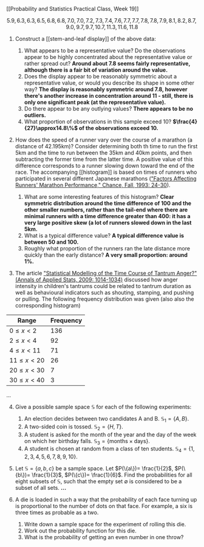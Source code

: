 [[Probability and Statistics Practical Class, Week 19]]

$$5.9,6.3,6.3,6.5,6.8,6.8,7.0,7.0,7.2,7.3,7.4,7.6,7.7,7.7,7.8,7.8,7.9,8.1,8.2,8.7,9.0,9.7,9.7,10.7,11.3,11.6,11.8$$
1. Construct a [[stem-and-leaf display]] of the above data:
	1. What appears to be a representative value? Do the observations appear to be highly concentrated about the representative value or rather spread out?
	   **Around about $7.8$ seems fairly representative, although there is a fair bit of variation around the value.**
	2. Does the display appear to be reasonably symmetric about a representative value, or would you describe its shape in some other way?
	   **The display is reasonably symmetric around $7.8$, however there's another increase in concentration around 11 - still, there is only one significant peak (at the representative value).**
	3. Do there appear to be any outlying values?
	   **There appears to be no outliers.**
	4. What proportion of observations in this sample exceed 10?
	   **$\frac{4}{27}\approx14.8\%$ of the observations exceed 10.**

2. How does the speed of a runner vary over the course of a marathon (a distance of $42.195\text{km}$)? Consider determining both th time to run the first $5$km and the time to run between the $35\text{km}$ and $40\text{km}$ points, and then subtracting the former time from the latter time. A positive value of this difference corresponds to a runner slowing down toward the end of the race. The accompanying [[histogram]] is based on times of runners who participated in several different Japanese marathons (["Factors Affecting Runners' Marathon Performance," Chance, Fall, 1993: 24-30](https://www.tandfonline.com/doi/abs/10.1080/09332480.1993.10542392)).
	1. What are some interesting features of this histogram?
	   **Clear symmetric distribution around the time difference of $100$ and the other smaller numbers, rather than the tail-end where there are minimal runners with a time difference greater than $400$: it has a very large positive skew (a lot of runners slowed down in the last $5\text{km}$.**
	2. What is a typical difference value?
	   **A typical difference value is between $50$ and $100$.**
	3. Roughly what proportion of the runners ran the late distance more quickly than the early distance?
	   **A very small proportion: around $1\%$.**

3. The article ["Statistical Modelling of the Time Course of Tantrum Anger?" (Annals of Applied Stats, 2009: 1014-1034)](https://www.ncbi.nlm.nih.gov/pmc/articles/PMC2991097/) discussed how anger intensity in children's tantrums could be related to tantrum duration as well as behavioural indicators such as shouting, stamping, and pushing or pulling. The following frequency distribution was given (also also the corresponding histogram)

| Range | Frequency |
| ---- | ---- |
| $0\le x\lt 2$ | 136 |
| $2\le x\lt 4$ | 92 |
| $4\le x\lt 11$ | 71 |
| $11\le x\lt 20$ | 26 |
| $20\le x\lt 30$ | 7 |
| $30\le x\lt 40$ | 3 |

...

4. Give a possible sample space $\mathbb{S}$ for each of the following experiments:
	1. An election decides between two candidates A and B.
	   $\mathbb{S}_{1}=\{A,B\}$.
	2. A two-sided coin is tossed.
	   $\mathbb{S}_{2}=\{H,T\}$.
	3. A student is asked for the month of the year and the day of the week on which her birthday falls.
	   $\mathbb{S}_{3}=\{\text{months}\times\text{days}\}$.
	4. A student is chosen at random from a class of ten students.
	   $\mathbb{S}_{4}=\{1,2,3,4,5,6,7,8,9,10\}$.

5. Let $\mathbb{S}=\{a,b,c\}$ be a sample space. Let $P(\{a\})= \frac{1}{2}$, $P(\{b\})= \frac{1}{3}$, $P(\{c\})= \frac{1}{6}$. Find the probabilities for all eight subsets of $\mathbb{S}$, such that the empty set $\emptyset$ is considered to be a subset of all sets.
   **...**

6. A die is loaded in such a way that the probability of each face turning up is proportional to the number of dots on that face. For example, a six is three times as probable as a two.
	1. Write down a sample space for the experiment of rolling this die.
	2. Work out the probability function for this die.
	3. What is the probability of getting an even number in one throw?